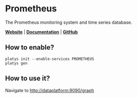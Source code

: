 # Prometheus

The Prometheus monitoring system and time series database.  

**[Website](https://prometheus.io/)** | **[Documentation](https://prometheus.io/docs/introduction/overview/)** | **[GitHub](https://github.com/prometheus/prometheus)**

## How to enable?

```
platys init --enable-services PROMETHEUS	
platys gen
```

## How to use it?

Navigate to <http://dataplatform:9090/graph>